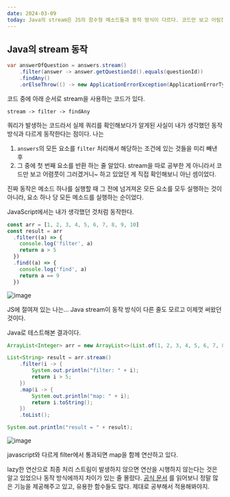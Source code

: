 ```yaml
---
date: 2024-03-09
today: Java의 stream은 JS의 함수형 메소드들과 동작 방식이 다르다. 코드만 보고 어림짐작 했던 과거를 반성한다. 제대로 알고 사용하자.
---
```


## Java의 stream 동작

```java
var answerOfQuestion = answers.stream()
	.filter(answer -> answer.getQuestionId().equals(questionId))
	.findAny()
	.orElseThrow(() -> new ApplicationErrorException(ApplicationErrorType.INVALID_QUESTION_ID));
```

코드 중에 아래 순서로 stream을 사용하는 코드가 있다.

```
stream -> filter -> findAny
```

쿼리가 발생하는 코드라서 실제 쿼리를 확인해보다가 알게된 사실이 내가 생각했던 동작방식과 다르게 동작한다는 점이다.
나는

1. `answers`의 모든 요소를 `filter` 처리해서 해당하는 조건에 있는 것들을 미리 빼낸 후
2. 그 중에 첫 번째 요소를 반환
   하는 줄 알았다.
   stream을 따로 공부한 게 아니라서 코드만 보고 어렴풋이 그러겠거니~ 하고 있었던 게 직접 확인해보니 아닌 셈이었다.

진짜 동작은 메소드 하나를 실행할 때 그 전에 넘겨져온 모든 요소를 모두 실행하는 것이 아니라, 요소 하나 당 모든 메소드를 실행하는 순이었다.

JavaScript에서는 내가 생각했던 것처럼 동작한다.

```javascript
const arr = [1, 2, 3, 4, 5, 6, 7, 8, 9, 10]
const result = arr
  .filter((a) => {
    console.log('filter', a)
    return a > 5
  })
  .find((a) => {
    console.log('find', a)
    return a == 9
  })
```

![image](Pasted-image-20240309212459.png)

JS에 절여져 있는 나는... Java stream이 동작 방식이 다른 줄도 모르고 이제껏 써왔던 것이다.

Java로 테스트해본 결과이다.

```java
ArrayList<Integer> arr = new ArrayList<>(List.of(1, 2, 3, 4, 5, 6, 7, 8, 9, 10));

List<String> result = arr.stream()
	.filter(i -> {
		System.out.println("filter: " + i);
		return i > 5;
	})
	.map(i -> {
		System.out.println("map: " + i);
		return i.toString();
	})
	.toList();

System.out.println("result = " + result);
```

![image](Pasted-image-20240309212958.png)

javascript와 다르게 filter에서 통과되면 map을 함께 연산하고 있다.

lazy한 연산으로 최종 처리 스트림이 발생하지 않으면 연산을 시행하지 않는다는 것은 알고 있었으나 동작 방식에까지 차이가 있는 줄 몰랐다.
[공식 문서](https://docs.oracle.com/javase/8/docs/api/java/util/stream/Stream.html) 를 읽어보니 정말 많은 기능을 제공해주고 있고, 유용한 함수들도 많다.
제대로 공부해서 적용해봐야지.
